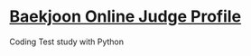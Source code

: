 # [Baekjoon Online Judge Profile](https://www.acmicpc.net/user/bonjenny)
Coding Test study with Python
